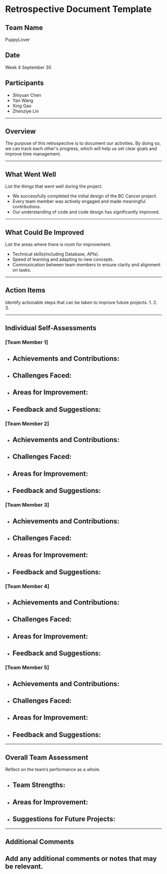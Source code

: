 # Retrospective Document Template

## Team Name
PuppyLover

## Date
Week 4 September 30

## Participants
- Shiyuan Chen
- Yan Wang
- Xing Gao
- Zhenziye Lin

---

## Overview
The purpose of this retrospective is to document our activities. By doing so, we can track each other's progress, which will help us set clear goals and improve time management.

---

## What Went Well
List the things that went well during the project.
- We successfully completed the initial design of the BC Cancer project.
- Every team member was actively engaged and made meaningful contributions.
- Our understanding of code and code design has significantly improved.

---

## What Could Be Improved
List the areas where there is room for improvement.
- Technical skills(including Database, APIs).
- Speed of learning and adapting to new concepts.
- Communication between team members to ensure clarity and alignment on tasks.

---

## Action Items
Identify actionable steps that can be taken to improve future projects.
1.
2.
3.

---

## Individual Self-Assessments
### [Team Member 1]
- **Achievements and Contributions:**
  -
- **Challenges Faced:**
  -
- **Areas for Improvement:**
  -
- **Feedback and Suggestions:**
  -

### [Team Member 2]
- **Achievements and Contributions:**
  -
- **Challenges Faced:**
  -
- **Areas for Improvement:**
  -
- **Feedback and Suggestions:**
  -

### [Team Member 3]
- **Achievements and Contributions:**
  -
- **Challenges Faced:**
  -
- **Areas for Improvement:**
  -
- **Feedback and Suggestions:**
  -

### [Team Member 4]
- **Achievements and Contributions:**
  -
- **Challenges Faced:**
  -
- **Areas for Improvement:**
  -
- **Feedback and Suggestions:**
  -

### [Team Member 5]
- **Achievements and Contributions:**
  -
- **Challenges Faced:**
  -
- **Areas for Improvement:**
  -
- **Feedback and Suggestions:**
  -

---

## Overall Team Assessment
Reflect on the team’s performance as a whole.
- **Team Strengths:**
  -
- **Areas for Improvement:**
  -
- **Suggestions for Future Projects:**
  -

---

## Additional Comments
Add any additional comments or notes that may be relevant.
-
